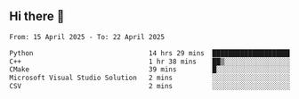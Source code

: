 ## Hi there 👋

<!--
**Bojupi/Bojupi** is a ✨ _special_ ✨ repository because its `README.md` (this file) appears on your GitHub profile.

Here are some ideas to get you started:

- 🔭 I’m currently working on ...
- 🌱 I’m currently learning ...
- 👯 I’m looking to collaborate on ...
- 🤔 I’m looking for help with ...
- 💬 Ask me about ...
- 📫 How to reach me: ...
- 😄 Pronouns: ...
- ⚡ Fun fact: ...
-->

<!--START_SECTION:waka-->

```txt
From: 15 April 2025 - To: 22 April 2025

Python                             14 hrs 29 mins  █████████████████████▒░░░   85.50 %
C++                                1 hr 38 mins    ██▒░░░░░░░░░░░░░░░░░░░░░░   09.66 %
CMake                              39 mins         █░░░░░░░░░░░░░░░░░░░░░░░░   03.90 %
Microsoft Visual Studio Solution   2 mins          ░░░░░░░░░░░░░░░░░░░░░░░░░   00.29 %
CSV                                2 mins          ░░░░░░░░░░░░░░░░░░░░░░░░░   00.24 %
```

<!--END_SECTION:waka-->
